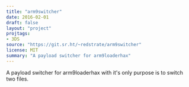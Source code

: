 ```yaml
---
title: "arm9switcher"
date: 2016-02-01
draft: false
layout: "project"
projtags:
- 3DS
source: "https://git.sr.ht/~redstrate/arm9switcher"
license: MIT
summary: "A payload switcher for arm9loaderhax"
---
```


A payload switcher for arm9loaderhax with it's only purpose is to switch two files.

